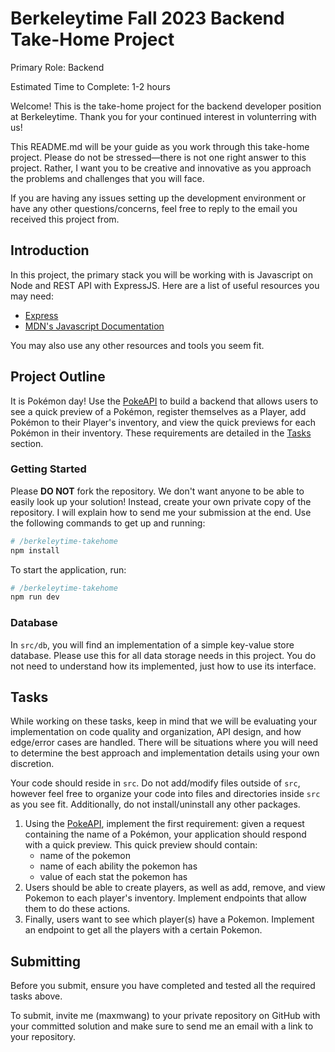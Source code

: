 # Berkeleytime Fall 2023 Backend Take-Home Project

Primary Role: Backend

Estimated Time to Complete: 1-2 hours

Welcome!
This is the take-home project for the backend developer position at Berkeleytime.
Thank you for your continued interest in volunterring with us!

This README.md will be your guide as you work through this take-home project.
Please do not be stressed—there is not one right answer to this project.
Rather, I want you to be creative and innovative as you approach the problems and challenges that you will face.

If you are having any issues setting up the development environment or have any other questions/concerns, feel free to reply to the email you received this project from.

## Introduction

In this project, the primary stack you will be working with is Javascript on Node and REST API with ExpressJS.
Here are a list of useful resources you may need:


- [Express](https://expressjs.com)
- [MDN's Javascript Documentation](https://developer.mozilla.org/en-US/docs/Learn/JavaScript)

You may also use any other resources and tools you seem fit.

## Project Outline

It is Pokémon day! Use the [PokeAPI](https://pokeapi.co) to build a backend that allows users to see a quick preview of a Pokémon, register themselves as a Player, add Pokémon to their Player's inventory, and view the quick previews for each Pokémon in their inventory. These requirements are detailed in the [Tasks](#tasks) section.

### Getting Started

Please **DO NOT** fork the repository. We don't want anyone to be able to easily look up your solution! Instead, create your own private copy of the repository. I will explain how to send me your submission at the end. Use the following commands to get up and running:


```sh
# /berkeleytime-takehome
npm install
```

To start the application, run:

```sh
# /berkeleytime-takehome
npm run dev
```

### Database

In `src/db`, you will find an implementation of a simple key-value store database. Please use this for all data storage needs in this project. You do not need to understand how its implemented, just how to use its interface.

## Tasks

While working on these tasks, keep in mind that we will be evaluating your implementation on code quality and organization, API design, and how edge/error cases are handled. There will be situations where you will need to determine the best approach and implementation details using your own discretion.

Your code should reside in `src`. Do not add/modify files outside of `src`, however feel free to organize your code into files and directories inside `src` as you see fit. Additionally, do not install/uninstall any other packages.

1. Using the [PokeAPI](https://pokeapi.co), implement the first requirement: given a request containing the name of a Pokémon, your application should respond with a quick preview. This quick preview should contain:
    - name of the pokemon
    - name of each ability the pokemon has
    - value of each stat the pokemon has
2. Users should be able to create players, as well as add, remove, and view Pokemon to each player's inventory. Implement endpoints that allow them to do these actions.
3. Finally, users want to see which player(s) have a Pokemon. Implement an endpoint to get all the players with a certain Pokemon.

## Submitting

Before you submit, ensure you have completed and tested all the required tasks above.

To submit, invite me (maxmwang) to your private repository on GitHub with your committed solution and make sure to send me an email with a link to your repository.

